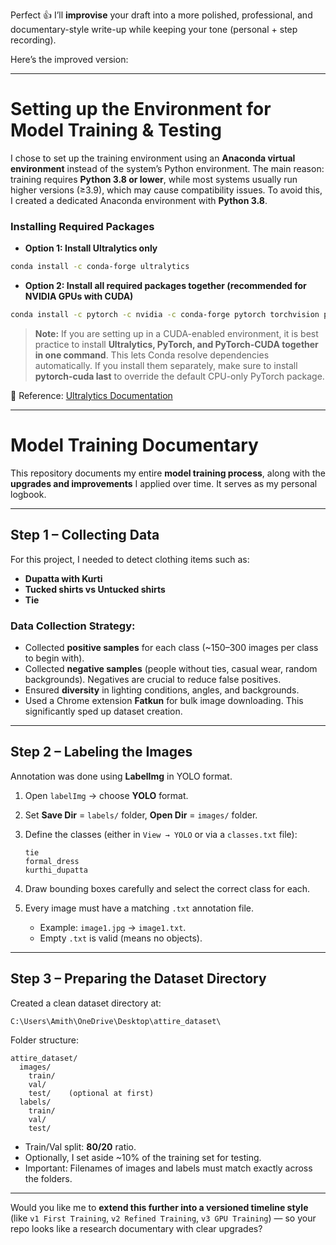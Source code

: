 Perfect 👍 I’ll **improvise** your draft into a more polished, professional, and documentary-style write-up while keeping your tone (personal + step recording).

Here’s the improved version:

---

# Setting up the Environment for Model Training & Testing

I chose to set up the training environment using an **Anaconda virtual environment** instead of the system’s Python environment.
The main reason: training requires **Python 3.8 or lower**, while most systems usually run higher versions (≥3.9), which may cause compatibility issues.
To avoid this, I created a dedicated Anaconda environment with **Python 3.8**.

### Installing Required Packages

* **Option 1: Install Ultralytics only**

```bash
conda install -c conda-forge ultralytics
```

* **Option 2: Install all required packages together (recommended for NVIDIA GPUs with CUDA)**

```bash
conda install -c pytorch -c nvidia -c conda-forge pytorch torchvision pytorch-cuda=11.8 ultralytics
```

> **Note:**
> If you are setting up in a CUDA-enabled environment, it is best practice to install **Ultralytics, PyTorch, and PyTorch-CUDA together in one command**.
> This lets Conda resolve dependencies automatically. If you install them separately, make sure to install **pytorch-cuda last** to override the default CPU-only PyTorch package.

📖 Reference: [Ultralytics Documentation](https://docs.ultralytics.com/tasks/)

---

# Model Training Documentary

This repository documents my entire **model training process**, along with the **upgrades and improvements** I applied over time.
It serves as my personal logbook.

---

## Step 1 – Collecting Data

For this project, I needed to detect clothing items such as:

* **Dupatta with Kurti**
* **Tucked shirts vs Untucked shirts**
* **Tie**

### Data Collection Strategy:

* Collected **positive samples** for each class (\~150–300 images per class to begin with).
* Collected **negative samples** (people without ties, casual wear, random backgrounds). Negatives are crucial to reduce false positives.
* Ensured **diversity** in lighting conditions, angles, and backgrounds.
* Used a Chrome extension **Fatkun** for bulk image downloading. This significantly sped up dataset creation.

---

## Step 2 – Labeling the Images

Annotation was done using **LabelImg** in YOLO format.

1. Open `labelImg` → choose **YOLO** format.
2. Set **Save Dir** = `labels/` folder, **Open Dir** = `images/` folder.
3. Define the classes (either in `View → YOLO` or via a `classes.txt` file):

   ```
   tie
   formal_dress
   kurthi_dupatta
   ```
4. Draw bounding boxes carefully and select the correct class for each.
5. Every image must have a matching `.txt` annotation file.

   * Example: `image1.jpg` → `image1.txt`.
   * Empty `.txt` is valid (means no objects).

---

## Step 3 – Preparing the Dataset Directory

Created a clean dataset directory at:

```
C:\Users\Amith\OneDrive\Desktop\attire_dataset\
```

Folder structure:

```
attire_dataset/
  images/
    train/
    val/
    test/    (optional at first)
  labels/
    train/
    val/
    test/
```

* Train/Val split: **80/20** ratio.
* Optionally, I set aside \~10% of the training set for testing.
* Important: Filenames of images and labels must match exactly across the folders.

---
Would you like me to **extend this further into a versioned timeline style** (like `v1 First Training`, `v2 Refined Training`, `v3 GPU Training`) — so your repo looks like a research documentary with clear upgrades?
